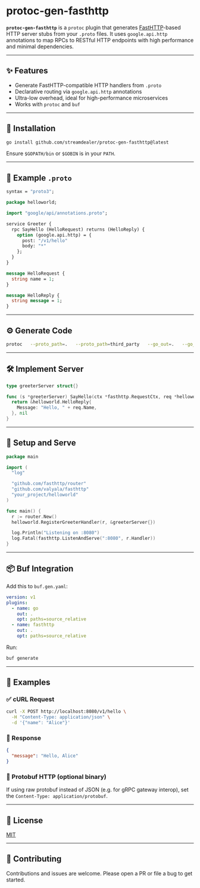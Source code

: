 # protoc-gen-fasthttp

**`protoc-gen-fasthttp`** is a `protoc` plugin that generates [FastHTTP](https://github.com/valyala/fasthttp)-based HTTP server stubs from your `.proto` files. It uses `google.api.http` annotations to map RPCs to RESTful HTTP endpoints with high performance and minimal dependencies.

---

## ✨ Features

- Generate FastHTTP-compatible HTTP handlers from `.proto`
- Declarative routing via `google.api.http` annotations
- Ultra-low overhead, ideal for high-performance microservices
- Works with `protoc` and `buf`

---

## 🚀 Installation

```bash
go install github.com/streamdealer/protoc-gen-fasthttp@latest
```

Ensure `$GOPATH/bin` or `$GOBIN` is in your `PATH`.

---

## 📄 Example `.proto`

```proto
syntax = "proto3";

package helloworld;

import "google/api/annotations.proto";

service Greeter {
  rpc SayHello (HelloRequest) returns (HelloReply) {
    option (google.api.http) = {
      post: "/v1/hello"
      body: "*"
    };
  }
}

message HelloRequest {
  string name = 1;
}

message HelloReply {
  string message = 1;
}
```

---

## ⚙️ Generate Code

```bash
protoc   --proto_path=.   --proto_path=third_party   --go_out=.   --go_opt=paths=source_relative   --fasthttp_out=.   --fasthttp_opt=paths=source_relative   helloworld.proto
```

---

## 🛠️ Implement Server

```go
type greeterServer struct{}

func (s *greeterServer) SayHello(ctx *fasthttp.RequestCtx, req *helloworld.HelloRequest) (*helloworld.HelloReply, error) {
  return &helloworld.HelloReply{
    Message: "Hello, " + req.Name,
  }, nil
}
```

---

## 🚦 Setup and Serve

```go
package main

import (
  "log"

  "github.com/fasthttp/router"
  "github.com/valyala/fasthttp"
  "your_project/helloworld"
)

func main() {
  r := router.New()
  helloworld.RegisterGreeterHandler(r, &greeterServer{})

  log.Println("Listening on :8080")
  log.Fatal(fasthttp.ListenAndServe(":8080", r.Handler))
}
```

---

## 📦 Buf Integration

Add this to `buf.gen.yaml`:

```yaml
version: v1
plugins:
  - name: go
    out: .
    opt: paths=source_relative
  - name: fasthttp
    out: .
    opt: paths=source_relative
```

Run:

```bash
buf generate
```

---

## 🧪 Examples

### ✅ cURL Request

```bash
curl -X POST http://localhost:8080/v1/hello \
  -H "Content-Type: application/json" \
  -d '{"name": "Alice"}'
```

### 🔁 Response

```json
{
  "message": "Hello, Alice"
}
```

### 🧪 Protobuf HTTP (optional binary)

If using raw protobuf instead of JSON (e.g. for gRPC gateway interop), set the `Content-Type: application/protobuf`.

---

## 📜 License

[MIT](LICENSE)

---

## 🤝 Contributing

Contributions and issues are welcome. Please open a PR or file a bug to get started.
